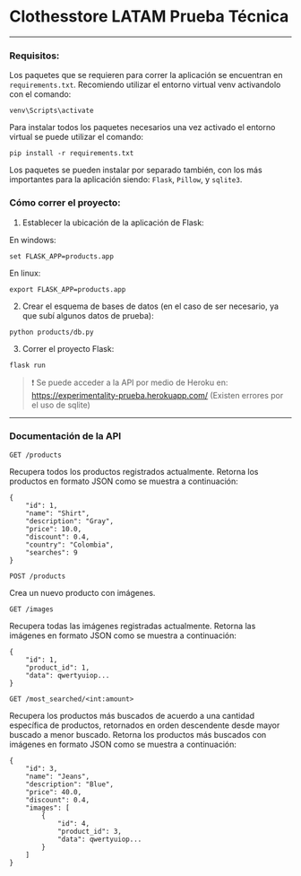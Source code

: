 # Clothesstore LATAM Prueba Técnica

***

### Requisitos:

Los paquetes que se requieren para correr la aplicación se encuentran en `requirements.txt`. Recomiendo utilizar el entorno virtual venv activandolo con el comando:
```
venv\Scripts\activate
```

Para instalar todos los paquetes necesarios una vez activado el entorno virtual se puede utilizar el comando:
```
pip install -r requirements.txt
```

Los paquetes se pueden instalar por separado también, con los más importantes para la aplicación siendo: `Flask`, `Pillow`, y `sqlite3`. 

### Cómo correr el proyecto:

1. Establecer la ubicación de la aplicación de Flask:

En windows:
```
set FLASK_APP=products.app
```
En linux:
```
export FLASK_APP=products.app
```

2. Crear el esquema de bases de datos (en el caso de ser necesario, ya que subí algunos datos de prueba):
```
python products/db.py
```

3. Correr el proyecto Flask:
```
flask run
```

> :exclamation: Se puede acceder a la API por medio de Heroku en: https://experimentality-prueba.herokuapp.com/ (Existen errores por el uso de sqlite)

***

### Documentación de la API

```
GET /products
```

Recupera todos los productos registrados actualmente. Retorna los productos en formato JSON como se muestra a continuación:

```
{
    "id": 1,
    "name": "Shirt",
    "description": "Gray",
    "price": 10.0,
    "discount": 0.4,
    "country": "Colombia",
    "searches": 9
}
```

```
POST /products
```

Crea un nuevo producto con imágenes.

```
GET /images
```

Recupera todas las imágenes registradas actualmente. Retorna las imágenes en formato JSON como se muestra a continuación:

```
{
    "id": 1,
    "product_id": 1,
    "data": qwertyuiop...
}
```

```
GET /most_searched/<int:amount>
```

Recupera los productos más buscados de acuerdo a una cantidad específica de productos, retornados en orden descendente desde mayor buscado a menor buscado. Retorna los productos más buscados con imágenes en formato JSON como se muestra a continuación:

```
{
    "id": 3,
    "name": "Jeans",
    "description": "Blue",
    "price": 40.0,
    "discount": 0.4,
    "images": [
        {
            "id": 4,
            "product_id": 3,
            "data": qwertyuiop...
        }
    ]
}

```